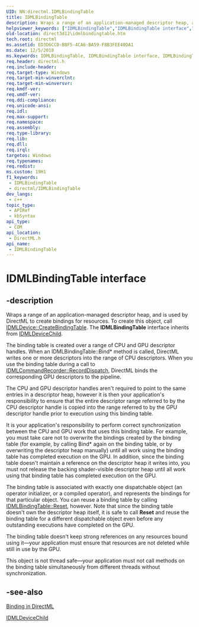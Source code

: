 ```yaml
---
UID: NN:directml.IDMLBindingTable
title: IDMLBindingTable
description: Wraps a range of an application-managed descriptor heap, and is used by DirectML to create bindings for resources. To create this object, call IDMLDevice::CreateBindingTable.
helpviewer_keywords: ["IDMLBindingTable","IDMLBindingTable interface","IDMLBindingTable interface","described","direct3d12.idmlbindingtable","directml/IDMLBindingTable"]
old-location: direct3d12\idmlbindingtable.htm
tech.root: directml
ms.assetid: ED3D6CCD-BBF5-4CA6-BA59-F8B3FEE40DA1
ms.date: 12/5/2018
ms.keywords: IDMLBindingTable, IDMLBindingTable interface, IDMLBindingTable interface,described, direct3d12.idmlbindingtable, directml/IDMLBindingTable
req.header: directml.h
req.include-header: 
req.target-type: Windows
req.target-min-winverclnt: 
req.target-min-winversvr: 
req.kmdf-ver: 
req.umdf-ver: 
req.ddi-compliance: 
req.unicode-ansi: 
req.idl: 
req.max-support: 
req.namespace: 
req.assembly: 
req.type-library: 
req.lib: 
req.dll: 
req.irql: 
targetos: Windows
req.typenames: 
req.redist: 
ms.custom: 19H1
f1_keywords:
 - IDMLBindingTable
 - directml/IDMLBindingTable
dev_langs:
 - c++
topic_type:
 - APIRef
 - kbSyntax
api_type:
 - COM
api_location:
 - DirectML.h
api_name:
 - IDMLBindingTable
---
```


# IDMLBindingTable interface


## -description

Wraps a range of an application-managed descriptor heap, and is used by DirectML to create bindings for resources. To create this object, call [IDMLDevice::CreateBindingTable](/windows/win32/api/directml/nf-directml-idmldevice-createbindingtable). The **IDMLBindingTable** interface inherits from [IDMLDeviceChild](/windows/win32/api/directml/nn-directml-idmldevicechild).

The binding table is created over a range of CPU and GPU descriptor handles. When an IDMLBindingTable::Bind* method is called, DirectML writes one or more descriptors into the range of CPU descriptors. When you use the binding table during a call to [IDMLCommandRecorder::RecordDispatch](/windows/win32/api/directml/nf-directml-idmlcommandrecorder-recorddispatch), DirectML binds the corresponding GPU descriptors to the pipeline.

The CPU and GPU descriptor handles aren't required to point to the same entries in a descriptor heap, however it is then your application's responsibility to ensure that the entire descriptor range referred to by the CPU descriptor handle is copied into the range referred to by the GPU descriptor handle prior to execution using this binding table.

It is your application's responsibility to perform correct synchronization between the CPU and GPU work that uses this binding table. For example, you must take care not to overwrite the bindings created by the binding table (for example, by calling Bind* again on the binding table, or by overwriting the descriptor heap manually) until all work using the binding table has completed execution on the GPU. In addition, since the binding table doesn't maintain a reference on the descriptor heap it writes into, you must not release the backing shader-visible descriptor heap until all work using that binding table has completed execution on the GPU.

The binding table is associated with exactly one dispatchable object (an operator initializer, or a compiled operator), and represents the bindings for that particular object. You can reuse a binding table by calling [IDMLBindingTable::Reset](/windows/win32/api/directml/nf-directml-idmlbindingtable-reset), however. Note that since the binding table doesn't own the descriptor heap itself, it is safe to call <b>Reset</b> and reuse the binding table for a different dispatchable object even before any outstanding executions have completed on the GPU.

The binding table doesn't keep strong references on any resources bound using it—your application must ensure that resources are not deleted while still in use by the GPU.

This object is not thread safe—your application must not call methods on the binding table simultaneously from different threads without synchronization.

## -see-also

[Binding in DirectML](/windows/ai/directml/dml-binding)

[IDMLDeviceChild](/windows/win32/api/directml/nn-directml-idmldevicechild)
